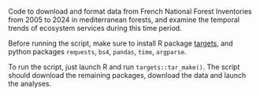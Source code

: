 Code to download and format data from French National Forest Inventories from 2005 to 2024 in mediterranean forests, and examine the temporal trends of ecosystem services during this time period. 

Before running the script, make sure to install R package [targets](https://books.ropensci.org/targets/), and python packages ```requests```, ```bs4```, ```pandas```, ```time```, ```argparse```. 

To run the script, just launch R and run ```targets::tar_make()```. The script should download the remaining packages, download the data and launch the analyses. 
